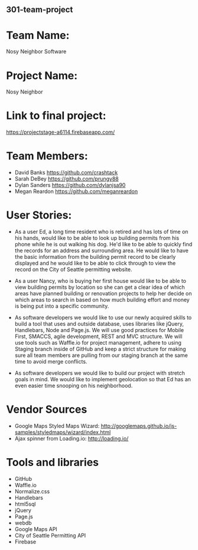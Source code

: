 ## 301-team-project

# Team Name:
Nosy Neighbor Software

# Project Name:
Nosy Neighbor

# Link to final project:
https://projectstage-a6114.firebaseapp.com/

# Team Members:
- David Banks https://github.com/crashtack
- Sarah DeBey https://github.com/prungy88
- Dylan Sanders https://github.com/dylanjsa90
- Megan Reardon https://github.com/meganreardon

# User Stories:

- As a user Ed, a long time resident who is retired and has lots of time on his hands, would like to be able to look up building permits from his phone while he is out walking his dog. He'd like to be able to quickly find the records for an address and surrounding area. He would like to have the basic information from the building permit record to be clearly displayed and he would like to be able to click through to view the record on the City of Seattle permitting website.

- As a user Nancy, who is buying her first house would like to be able to view building permits by location so she can get a clear idea of which areas have planned building or renovation projects to help her decide on which areas to search in based on how much building effort and money is being put into a specific community.

- As software developers we would like to use our newly acquired skills to build a tool that uses and outside database, uses libraries like jQuery, Handlebars, Node and Page.js. We will use good practices for Mobile First, SMACCS, agile development, REST and MVC structure. We will use tools such as Waffle.io for project management, adhere to using Staging branch inside of GitHub and keep a strict structure for making sure all team members are pulling from our staging branch at the same time to avoid merge conflicts.

- As software developers we would like to build our project with stretch goals in mind. We would like to implement geolocation so that Ed has an even easier time snooping on his neighborhood.


# Vendor Sources

- Google Maps Styled Maps Wizard: http://googlemaps.github.io/js-samples/styledmaps/wizard/index.html
- Ajax spinner from Loading.io: http://loading.io/

# Tools and libraries

- GitHub
- Waffle.io
- Normalize.css
- Handlebars
- html5sql
- jQuery
- Page.js
- webdb
- Google Maps API
- City of Seattle Permitting API
- Firebase
